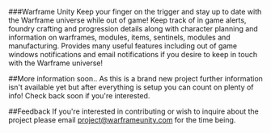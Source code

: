 ###Warframe Unity
Keep your finger on the trigger and stay up to date with the Warframe universe while out of game! Keep track of in game alerts, foundry crafting and progression details along with character planning and information on warframes, modules, items, sentinels, modules and manufacturing. Provides many useful features including out of game windows notifications and email notifications if you desire to keep in touch with the Warframe universe!
 
##More information soon..
As this is a brand new project further information isn't available yet but after everything is setup you can count on plenty of info! Check back soon if you're interested.

##Feedback
If you're interested in contributing or wish to inquire about the project please email project@warframeunity.com for the time being.